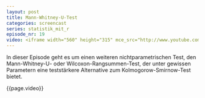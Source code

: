 ```yaml
---
layout: post
title: Mann-Whitney-U-Test
categories: screencast
series: statistik_mit_r
episode_nr: 19
video: <iframe width="560" height="315" mce_src="http://www.youtube.com/embed/0ybW-gfAJ44" frameborder="0" allowfullscreen="" src="http://www.youtube.com/embed/0ybW-gfAJ44"></iframe>
---
```


In dieser Episode geht es um einen weiteren nichtparametrischen Test, den Mann-Whitney-U- oder Wilcoxon-Rangsummen-Test, der unter gewissen Parametern eine teststärkere Alternative zum Kolmogorow-Smirnow-Test bietet.
<!--more-->
{{page.video}}
